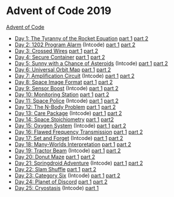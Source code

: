 # Advent of Code 2019

[Advent of Code](https://adventofcode.com/2019)

- [Day 1: The Tyranny of the Rocket
  Equation](https://adventofcode.com/2019/day/1) [part 1](day01_p1) [part
  2](day01_p2)
- [Day 2: 1202 Program Alarm](https://adventofcode.com/2019/day/2) (Intcode) [part 1](day02_p1) [part 2](day02_p2)
- [Day 3: Crossed Wires](https://adventofcode.com/2019/day/3) [part 1](day03_p1) [part 2](day03_p2)
- [Day 4: Secure Container](https://adventofcode.com/2019/day/4) [part 1](day04_p1) [part 2](day04_p2)
- [Day 5: Sunny with a Chance of
  Asteroids](https://adventofcode.com/2019/day/5) (Intcode) [part 1](day05_p1) [part
  2](day05_p2)
- [Day 6: Universal Orbit Map](https://adventofcode.com/2019/day/6) [part 1](day06_p1) [part 2](day06_p2)
- [Day 7: Amplification Circuit](https://adventofcode.com/2019/day/7) (Intcode) [part 1](day07_p1) [part 2](day07_p2)
- [Day 8: Space Image Format](https://adventofcode.com/2019/day/8) [part 1](day08_p1) [part 2](day08_p2)
- [Day 9: Sensor Boost](https://adventofcode.com/2019/day/9) (Intcode) [part 1](day09_p1) [part 2](day09_p2)
- [Day 10: Monitoring Station](https://adventofcode.com/2019/day/10) [part 1](day10_p1) [part 2](day10_p2)
- [Day 11: Space Police](https://adventofcode.com/2019/day/11) (Intcode) [part 1](day11_p1) [part 2](day11_p2)
- [Day 12: The N-Body Problem](https://adventofcode.com/2019/day/12) [part 1](day12_p1) [part 2](day12_p2)
- [Day 13: Care Package](https://adventofcode.com/2019/day/13) (Intcode) [part 1](day13_p1) [part 2](day13_p2)
- [Day 14: Space Stoichiometry](https://adventofcode.com/2019/day/14) [part 1](day14_p1) [part2](day14_p2)
- [Day 15: Oxygen System](https://adventofcode.com/2019/day/15) (Intcode) [part 1](day15_p1) [part 2](day15_p2)
- [Day 16: Flawed Frequency
  Transmission](https://adventofcode.com/2019/day/16) [part 1](day16_p1) [part 2](day16_p2)
- [Day 17: Set and Forget](https://adventofcode.com/2019/day/17) (Intcode) [part 1](day17_p1) [part 2](day17_p2)
- [Day 18: Many-Worlds Interpretation](https://adventofcode.com/2019/day/18) [part 1](day18_p1) [part 2](day18_p2)
- [Day 19: Tractor Beam](https://adventofcode.com/2019/day/19) (Intcode) [part 1](day19_p1) [part 2](day19_p2)
- [Day 20: Donut Maze](https://adventofcode.com/2019/day/20) [part
  1](day20_p1) [part 2](day20_p2)
- [Day 21: Springdroid Adventure](https://adventofcode.com/2019/day/21)
  (Intcode) [part 1](day21_p1) [part 2](day21_p2)
- [Day 22: Slam Shuffle](https://adventofcode.com/2019/day/22) [part
  1](day22_p1) [part 2](day22_p2)
- [Day 23: Category Six](https://adventofcode.com/2019/day/23) (Intcode) [part
  1](day23_p1) [part 2](day23_p2)
- [Day 24: Planet of Discord](https://adventofcode.com/2019/day/24) [part
  1](day24_p1) [part 2](day24_p2)
- [Day 25: Cryostasis](https://adventofcode.com/2019/day/25) (Intcode) [part
  1](day25_p1)
